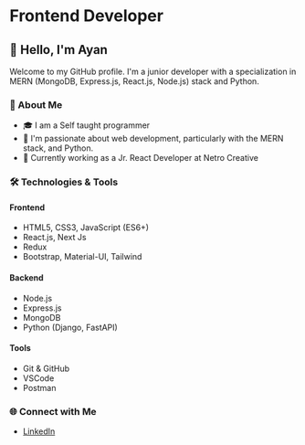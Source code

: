 # Frontend Developer

## 👋 Hello, I'm Ayan 

Welcome to my GitHub profile. I'm a junior developer with a specialization in MERN (MongoDB, Express.js, React.js, Node.js) stack and Python. 

### 🚀 About Me
- 🎓 I am a Self taught programmer 
- 🌱 I'm passionate about web development, particularly with the MERN stack, and Python.
- 💼 Currently working as a Jr. React Developer  at Netro Creative


### 🛠️ Technologies & Tools

#### Frontend

- HTML5, CSS3, JavaScript (ES6+)
- React.js, Next Js
- Redux
- Bootstrap, Material-UI, Tailwind

#### Backend

- Node.js
- Express.js
- MongoDB
- Python (Django, FastAPI)

#### Tools

- Git & GitHub
- VSCode
- Postman


### 🌐 Connect with Me

- [LinkedIn](https://www.linkedin.com/in/ayan-upadhaya/)
